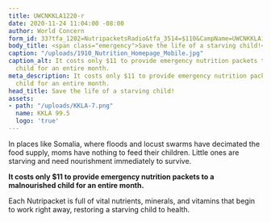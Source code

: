 ```yaml
---
title: UWCNKKLA1220-r
date: 2020-11-24 11:04:00 -08:00
author: World Concern
form_id: 33?tfa_1202=NutripacketsRadio&tfa_3514=$110&CampName=UWCNKKLA1220-r
body_title: <span class="emergency">Save the life of a starving child!</span>
caption: "/uploads/1910_Nutrition_Homepage_Mobile.jpg"
caption_alt: It costs only $11 to provide emergency nutrition packets to a malnourished
  child for an entire month.
meta_description: It costs only $11 to provide emergency nutrition packets to a malnourished
  child for an entire month.
head_title: Save the life of a starving child!
assets:
- path: "/uploads/KKLA-7.png"
  name: KKLA 99.5
  logo: 'true'
---
```


In places like Somalia, where floods and locust swarms have decimated the food supply, moms have nothing to feed their children. Little ones are starving and need nourishment immediately to survive.  

**It costs only $11 to provide emergency nutrition packets to a malnourished child for an entire month.**

Each Nutripacket is full of vital nutrients, minerals, and vitamins that begin to work right away, restoring a starving child to health.
